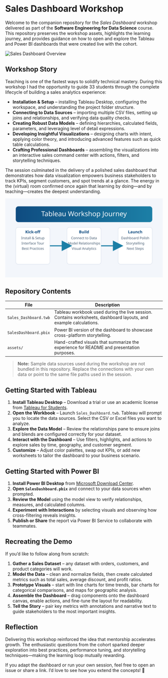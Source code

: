 # Sales Dashboard Workshop

Welcome to the companion repository for the *Sales Dashboard* workshop delivered as part of the **Software Engineering for Data Science** course. This repository preserves the workshop assets, highlights the learning journey, and provides guidance on how to open and explore the Tableau and Power BI dashboards that were created live with the cohort.

![Sales Dashboard Overview](assets/sales_dashboard.jpg)

## Workshop Story

Teaching is one of the fastest ways to solidify technical mastery. During this workshop I had the opportunity to guide 33 students through the complete lifecycle of building a sales analytics experience:

- **Installation & Setup** – installing Tableau Desktop, configuring the workspace, and understanding the project folder structure.
- **Connecting to Data Sources** – importing multiple CSV files, setting up joins and relationships, and verifying data quality checks.
- **Creating Robust Data Models** – defining hierarchies, calculated fields, parameters, and leveraging level of detail expressions.
- **Developing Insightful Visualizations** – designing charts with intent, applying color theory, and introducing advanced features such as quick table calculations.
- **Crafting Professional Dashboards** – assembling the visualizations into an interactive sales command center with actions, filters, and storytelling techniques.

The session culminated in the delivery of a polished sales dashboard that demonstrates how data visualization empowers business stakeholders to track KPIs, segment customers, and spot trends at a glance. The energy in the (virtual) room confirmed once again that learning by doing—and by teaching—creates the deepest understanding.

![Tableau Workshop Journey](assets/tableau_workshop_agenda.svg)

## Repository Contents

| File | Description |
| --- | --- |
| `Sales_Dashboard.twb` | Tableau workbook used during the live session. Contains worksheets, dashboard layouts, and example calculations. |
| `SalesDashboard.pbix` | Power BI version of the dashboard to showcase cross-platform storytelling. |
| `assets/` | Hand-crafted visuals that summarize the experience for README and presentation purposes. |

> **Note:** Sample data sources used during the workshop are not bundled in this repository. Replace the connections with your own data or point to the same file paths used in the session.

## Getting Started with Tableau

1. **Install Tableau Desktop** – Download a trial or use an academic license from [Tableau for Students](https://www.tableau.com/academic/students).
2. **Open the Workbook** – Launch `Sales_Dashboard.twb`. Tableau will prompt you to locate the data sources. Select the CSV or Excel files you want to analyze.
3. **Explore the Data Model** – Review the relationships pane to ensure joins and blends are configured correctly for your dataset.
4. **Interact with the Dashboard** – Use filters, highlights, and actions to explore sales by time, geography, and customer segment.
5. **Customize** – Adjust color palettes, swap out KPIs, or add new worksheets to tailor the dashboard to your business scenario.

## Getting Started with Power BI

1. **Install Power BI Desktop** from [Microsoft Download Center](https://www.microsoft.com/power-platform/products/power-bi/downloads).
2. **Open `SalesDashboard.pbix`** and connect to your data sources when prompted.
3. **Review the Model** using the model view to verify relationships, measures, and calculated columns.
4. **Experiment with Interactions** by selecting visuals and observing how cross-filtering reveals insights.
5. **Publish or Share** the report via Power BI Service to collaborate with teammates.

## Recreating the Demo

If you’d like to follow along from scratch:

1. **Gather a Sales Dataset** – any dataset with orders, customers, and product categories will work.
2. **Model the Data** – clean and normalize fields, then create calculated metrics such as total sales, average discount, and profit ratios.
3. **Prototype Visuals** – start with line charts for time trends, bar charts for categorical comparisons, and maps for geographic analysis.
4. **Assemble the Dashboard** – drag components onto the dashboard canvas, enable actions, and fine-tune the layout for readability.
5. **Tell the Story** – pair key metrics with annotations and narrative text to guide stakeholders to the most important insights.

## Reflection

Delivering this workshop reinforced the idea that mentorship accelerates growth. The enthusiastic questions from the cohort sparked deeper exploration into best practices, performance tuning, and storytelling techniques—making the learning loop mutually rewarding.

If you adapt the dashboard or run your own session, feel free to open an issue or share a link. I’d love to see how you extend the concepts! 🎉
